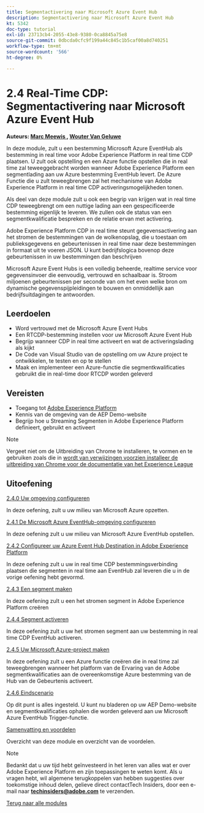```yaml
---
title: Segmentactivering naar Microsoft Azure Event Hub
description: Segmentactivering naar Microsoft Azure Event Hub
kt: 5342
doc-type: tutorial
exl-id: 23713cb4-2055-43e8-9380-0ca8845a75e8
source-git-commit: 0dbcda0cfc9f199a44c845c1b5caf00a8d740251
workflow-type: tm+mt
source-wordcount: '566'
ht-degree: 0%

---
```


# 2.4 Real-Time CDP: Segmentactivering naar Microsoft Azure Event Hub

**Auteurs: [ Marc Meewis ](https://www.linkedin.com/in/marcmeewis/), [ Wouter Van Geluwe ](https://www.linkedin.com/in/woutervangeluwe/)**

In deze module, zult u een bestemming Microsoft Azure EventHub als bestemming in real time voor Adobe Experience Platform in real time CDP plaatsen. U zult ook opstelling en een Azure functie opstellen die in real time zal teweeggebracht worden wanneer Adobe Experience Platform een segmentlading aan uw Azure bestemming EventHub levert. De Azure Functie die u zult teweegbrengen zal het mechanisme van Adobe Experience Platform in real time CDP activeringsmogelijkheden tonen.

Als deel van deze module zult u ook een begrip van krijgen wat in real time CDP teweegbrengt om een nuttige lading aan een gespecificeerde bestemming eigenlijk te leveren. We zullen ook de status van een segmentkwalificatie bespreken en de relatie ervan met activering.

Adobe Experience Platform CDP in real time steunt gegevensactivering aan het stromen de bestemmingen van de wolkenopslag, die u toestaan om publieksgegevens en gebeurtenissen in real time naar deze bestemmingen in formaat uit te voeren JSON. U kunt bedrijfslogica bovenop deze gebeurtenissen in uw bestemmingen dan beschrijven

Microsoft Azure Event Hubs is een volledig beheerde, realtime service voor gegevensinvoer die eenvoudig, vertrouwd en schaalbaar is. Stroom miljoenen gebeurtenissen per seconde van om het even welke bron om dynamische gegevenspijpleidingen te bouwen en onmiddellijk aan bedrijfsuitdagingen te antwoorden.

## Leerdoelen

- Word vertrouwd met de Microsoft Azure Event Hubs
- Een RTCDP-bestemming instellen voor uw Microsoft Azure Event Hub
- Begrijp wanneer CDP in real time activeert en wat de activeringslading als kijkt
- De Code van Visual Studio van de opstelling om uw Azure project te ontwikkelen, te testen en op te stellen
- Maak en implementeer een Azure-functie die segmentkwalificaties gebruikt die in real-time door RTCDP worden geleverd

## Vereisten

- Toegang tot [ Adobe Experience Platform ](https://experience.adobe.com/platform)
- Kennis van de omgeving van de AEP Demo-website
- Begrijp hoe u Streaming Segmenten in Adobe Experience Platform definieert, gebruikt en activeert

>[!NOTE]
>
>Vergeet niet om de Uitbreiding van Chrome te installeren, te vormen en te gebruiken zoals die in [ wordt van verwijzingen voorzien installeer de uitbreiding van Chrome voor de documentatie van het Experience League ](../../gettingstarted/gettingstarted/ex1.md)

## Uitoefening

[2.4.0 Uw omgeving configureren](./ex0.md)

In deze oefening, zult u uw milieu van Microsoft Azure opzetten.

[2.4.1 De Microsoft Azure EventHub-omgeving configureren](./ex1.md)

In deze oefening zult u uw milieu van Microsoft Azure EventHub opstellen.

[2.4.2 Configureer uw Azure Event Hub Destination in Adobe Experience Platform](./ex2.md)

In deze oefening zult u uw in real time CDP bestemmingsverbinding plaatsen die segmenten in real time aan EventHub zal leveren die u in de vorige oefening hebt gevormd.

[2.4.3 Een segment maken](./ex3.md)

In deze oefening zult u een het stromen segment in Adobe Experience Platform creëren

[2.4.4 Segment activeren](./ex4.md)

In deze oefening zult u uw het stromen segment aan uw bestemming in real time CDP EventHub activeren.

[2.4.5 Uw Microsoft Azure-project maken](./ex5.md)

In deze oefening zult u een Azure functie creëren die in real time zal teweegbrengen wanneer het platform van de Ervaring van de Adobe segmentkwalificaties aan de overeenkomstige Azure bestemming van de Hub van de Gebeurtenis activeert.

[2.4.6 Eindscenario](./ex6.md)

Op dit punt is alles ingesteld. U kunt nu bladeren op uw AEP Demo-website en segmentkwalificaties ophalen die worden geleverd aan uw Microsoft Azure EventHub Trigger-functie.

[Samenvatting en voordelen](./summary.md)

Overzicht van deze module en overzicht van de voordelen.

>[!NOTE]
>
>Bedankt dat u uw tijd hebt geïnvesteerd in het leren van alles wat er over Adobe Experience Platform en zijn toepassingen te weten komt. Als u vragen hebt, wil algemene terugkoppelen van hebben suggesties over toekomstige inhoud delen, gelieve direct contactTech Insiders, door een e-mail naar **techinsiders@adobe.com** te verzenden.

[Terug naar alle modules](../../../overview.md)
